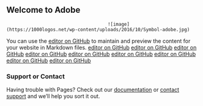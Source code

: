 ## Welcome to Adobe 
                                         ![image] (https://1000logos.net/wp-content/uploads/2016/10/Symbol-adobe.jpg)
You can use the [editor on GitHub](https://github.com/sakib1971/adobe/edit/gh-pages/index.md) to maintain and preview the content for your website in Markdown files.
[editor on GitHub](https://github.com/sakib1971/adobe/edit/gh-pages/index.md)
[editor on GitHub](https://github.com/sakib1971/adobe/edit/gh-pages/index.md)
[editor on GitHub](https://github.com/sakib1971/adobe/edit/gh-pages/index.md)
[editor on GitHub](https://github.com/sakib1971/adobe/edit/gh-pages/index.md)
[editor on GitHub](https://github.com/sakib1971/adobe/edit/gh-pages/index.md)
[editor on GitHub](https://github.com/sakib1971/adobe/edit/gh-pages/index.md)
[editor on GitHub](https://github.com/sakib1971/adobe/edit/gh-pages/index.md)
[editor on GitHub](https://github.com/sakib1971/adobe/edit/gh-pages/index.md)
[editor on GitHub](https://github.com/sakib1971/adobe/edit/gh-pages/index.md)

### Support or Contact

Having trouble with Pages? Check out our [documentation](https://docs.github.com/categories/github-pages-basics/) or [contact support](https://github.com/contact) and we’ll help you sort it out.
